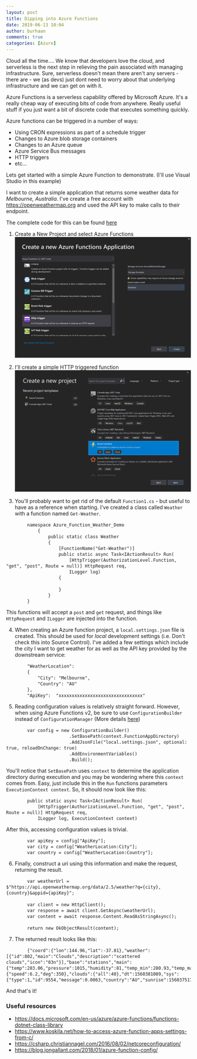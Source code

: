 ```yaml
---
layout: post
title: Dipping into Azure Functions
date: 2019-06-13 10:04
author: burhaan
comments: true
categories: [Azure]
---
```


Cloud all the time.... We know that developers love the cloud, and serverless is the next step in relieving the pain associated with managing infrastructure. Sure, serverless doesn't mean there aren't any servers - there are - we (as devs) just dont need to worry about that underlying infrastructure and we can get on with it.

Azure Functions is a serverless capability offered by Microsoft Azure. It's a really cheap way of executing bits of code from anywhere. Really useful stuff if you just want a bit of discrete code that executes something quickly. 

Azure functions can be triggered in a number of ways:
- Using CRON expressions as part of a schedule trigger
- Changes to Azure blob storage containers
- Changes to an Azure queue
- Azure Service Bus messages
- HTTP triggers
- etc...

Lets get started with a simple Azure Function to demonstrate. (I'll use Visual Studio in this example)

I want to create a simple application that  returns some weather data for _Melbourne, Australia_. I've create a free account with https://openweathermap.org and used the API key to make calls to their endpoint.

The complete code for this can be found [here](https://github.com/BurhaanT/Azure-Functions-Weather-Demo)

1. 	Create a New Project and select Azure Functions
![Create new project](/img/content/azure-functions/create-new-azure-functions-application.png)

2. 	I'll create a simple HTTP triggered function
![Create new function](/img/content/azure-functions/new-project-screen.png)

3. You'll probably want to get rid of the default `Function1.cs` - but useful to have as a reference when starting. I've created a class called `Weather` with a function named `Get-Weather`.

```
        namespace Azure_Function_Weather_Demo
            {
                public static class Weather
                {
                    [FunctionName("Get-Weather")]
                    public static async Task<IActionResult> Run(
                        [HttpTrigger(AuthorizationLevel.Function, "get", "post", Route = null)] HttpRequest req,
                        ILogger log)
                    {
                        
                    }
                }
        }
```
This functions will accept a `post` and `get` request, and things like `HttpRequest` and `ILogger` are injected into the function. 

4. When creating an Azure function project, a `local.settings.json` file is created. This should be used for *local* development settings (i.e. Don't check this into Source Control). I've added a few settings which include the city I want to get weather for as well as the API key provided by the downstream service:
```
        "WeatherLocation": 
        {
            "City": "Melbourne",
            "Country": "AU"
        },
        "ApiKey":  "xxxxxxxxxxxxxxxxxxxxxxxxxxxxxxxx"
```

5. Reading configuration values is relatively straight forward. However, when using Azure Functions v2, be sure to use `ConfigurationBuilder` instead of `ConfigurationManager` (More details [here](https://blog.jongallant.com/2018/01/azure-function-config/))
```
        var config = new ConfigurationBuilder()
                        .SetBasePath(context.FunctionAppDirectory)
                        .AddJsonFile("local.settings.json", optional: true, reloadOnChange: true)
                        .AddEnvironmentVariables()
                        .Build();
```
You'll notice that `SetBasePath` uses `context` to determine the application directory during execution and you may be wondering where this `context` comes from. Easy, just include this in the `Run` functions parameters
`ExecutionContext context`. So, it should now look like this:
```
        public static async Task<IActionResult> Run(
            [HttpTrigger(AuthorizationLevel.Function, "get", "post", Route = null)] HttpRequest req,
            ILogger log, ExecutionContext context)
```

After this, accessing configuration values is trivial. 

```
        var apiKey = config["ApiKey"];
        var city = config["WeatherLocation:City"];
        var country = config["WeatherLocation:Country"];
```

6. Finally, construct a uri using this information and make the request, returning the result.
```
        var weatherUrl = $"https://api.openweathermap.org/data/2.5/weather?q={city},{country}&appid={apiKey}";

        var client = new HttpClient();
        var response = await client.GetAsync(weatherUrl);
        var content = await response.Content.ReadAsStringAsync();

        return new OkObjectResult(content);
```

7. The returned result looks like this:
```
        {"coord":{"lon":144.96,"lat":-37.81},"weather":[{"id":802,"main":"Clouds","description":"scattered clouds","icon":"03n"}],"base":"stations","main":{"temp":283.06,"pressure":1015,"humidity":81,"temp_min":280.93,"temp_max":285.37},"visibility":10000,"wind":{"speed":6.2,"deg":350},"clouds":{"all":40},"dt":1560381089,"sys":{"type":1,"id":9554,"message":0.0063,"country":"AU","sunrise":1560375174,"sunset":1560409643},"timezone":36000,"id":2158177,"name":"Melbourne","cod":200}
```

And that's it! 

### Useful resources
- <https://docs.microsoft.com/en-us/azure/azure-functions/functions-dotnet-class-library>
- <https://www.koskila.net/how-to-access-azure-function-apps-settings-from-c/>
- <https://csharp.christiannagel.com/2016/08/02/netcoreconfiguration/>
- <https://blog.jongallant.com/2018/01/azure-function-config/>


